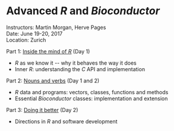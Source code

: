 # Advanced _R_ and _Bioconductor_

Instructors: Martin Morgan, Herve Pages<br />
Date: June 19-20, 2017<br />
Location: Zurich

Part 1: [Inside the mind of _R_][] (Day 1)

- _R_ as we know it -- why it behaves the way it does
- Inner _R_: understanding the _C_ API and implementation

Part 2: [Nouns and verbs][] (Day 1 and 2)

- _R_ data and programs: vectors, classes, functions and methods
- Essential _Bioconductor_ classes: implementation and extension

Part 3: [Doing it better][] (Day 2)

- Directions in _R_ and software development

[Inside the mind of _R_]: vignettes/Inside-R.Rmd
[Nouns and verbs]: vignettes/Classes-and-methods.Rmd
[Doing it better]: vignettes/Better.Rmd
